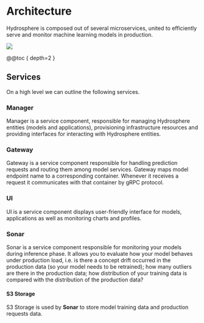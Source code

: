 # Architecture

Hydrosphere is composed out of several microservices, united to efficiently serve and monitor machine learning models in production.

![](.../architecture.png)


@@toc { depth=2 }

## Services

On a high level we can outline the following services. 

### Manager

Manager is a service component, responsible for managing Hydrosphere entities (models and applications), provisioning infrastructure resources and providing interfaces for interacting with Hydrosphere entities. 

### Gateway

Gateway is a service component responsible for handling prediction requests and routing them among model services. Gateway maps model endpoint name to a corresponding container. Whenever it receives a request it communicates with that container by gRPC protocol.

### UI

UI is a service component displays user-friendly interface for models, applications as well as monitoring charts and profiles.

### Sonar

Sonar is a service component responsible for monitoring your models during inference phase. It allows you to evaluate how your model behaves under production load, i.e. is there a concept drift occurred in the production data (so your model needs to be retrained); how many outliers are there in the production data; how distribution of your training data is compared with the distribution of the production data?

#### S3 Storage

S3 Storage is used by **Sonar** to store model training data and production requests data. 

